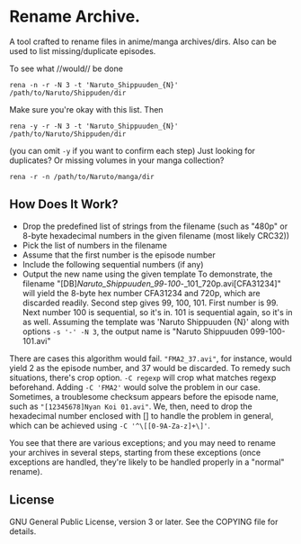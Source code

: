 # Rename Archive.
A tool crafted to rename files in anime/manga archives/dirs.
Also can be used to list missing/duplicate episodes.
  
To see what //would// be done

  `rena -n -r -N 3 -t 'Naruto_Shippuuden_{N}' /path/to/Naruto/Shippuden/dir`

Make sure you're okay with this list. Then

  `rena -y -r -N 3 -t 'Naruto_Shippuuden_{N}' /path/to/Naruto/Shippuden/dir`

  (you can omit `-y` if you want to confirm each step)
Just looking for duplicates? Or missing volumes in your manga collection?

  `rena -r -n /path/to/Naruto/manga/dir`

## How Does It Work?
  - Drop the predefined list of strings from the filename (such as "480p" or 8-byte hexadecimal numbers in the given filename (most likely CRC32))
  - Pick the list of numbers in the filename
  - Assume that the first number is the episode number
  - Include the following sequential numbers (if any)
  - Output the new name using the given template
To demonstrate, the filename "[DB]_Naruto_Shippuuden_99_-_100_-_101_720p.avi[CFA31234]" will yield the 8-byte hex number CFA31234 and 720p, which are discarded readily. Second step gives 99, 100, 101. First number is 99. Next number 100 is sequential, so it's in. 101 is sequential again, so it's in as well.
Assuming the template was 'Naruto Shippuuden {N}' along with options `-s '-' -N 3`, the output name is "Naruto Shippuuden 099-100-101.avi"

There are cases this algorithm would fail. `"FMA2_37.avi"`, for instance, would yield 2 as the episode number, and 37 would be discarded. To remedy such situations, there's crop 
option. 
`-C regexp` will crop what matches regexp beforehand. Adding `-C 'FMA2'` would solve the problem in our case.
Sometimes, a troublesome checksum appears before the episode name, such as `"[12345678]Nyan Koi 01.avi"`. We, then, need to drop the hexadecimal number enclosed with [] to handle the 
problem in general, which can be achieved using `-C '^\[[0-9A-Za-z]+\]'`.

You see that there are various exceptions; and you may need to rename your archives in several steps, starting from these exceptions (once exceptions are handled, they're likely to be handled properly in a "normal" rename).

## License
GNU General Public License, version 3 or later.
See the COPYING file for details.
